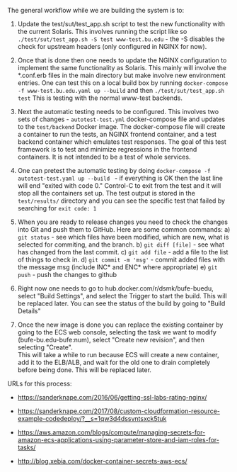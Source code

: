 The general workflow while we are building the system is to:

1) Update the test/sut/test_app.sh script to test the new functionality with the current Solaris.  This involves 
   running the script like so `./test/sut/test_app.sh -S test www-test.bu.edu`  - the -S disables the check for 
   upstream headers (only configured in NGINX for now).

2) Once that is done then one needs to update the NGINX configuration to implement the same functionality as 
   Solaris.  This mainly will involve the \*.conf.erb files in the main directory but make involve new environment
   entries.  One can test this on a local build box by running `docker-compose -f www-test.bu.edu.yaml up --build` 
   and then `./test/sut/test_app.sh test`  This is testing with the normal www-test backends.

3) Next the automatic testing needs to be configured.  This involves two sets of changes - `autotest-test.yml` 
   docker-compose file and updates to the `test/backend` Docker image.  The docker-compose file will create a
   container to run the tests, an NGINX frontend container, and a test backend container which emulates test
   responses.  The goal of this test framework is to test and minimize regressions in the frontend containers.  It
   is not intended to be a test of whole services.

4) One can pretest the automatic testing by doing `docker-compose -f autotest-test.yaml up --build ` - if 
   everything is OK then the last line will end "exited with code 0."  Control-C to exit from the test and 
   it will stop all the containers set up.  The test output is stored in the `test/results/` directory and you 
   can see the specific test that failed by searching for `exit code: 1` 

5) When you are ready to release changes you need to check the changes into Git and push them to GitHub.  Here 
   are some common commands:
        a) `git status` - see which files have been modified, which are new, what is selected for commiting, and 
           the branch.
        b) `git diff [file]` - see what has changed from the last commit.
        c) `git add file` - add a file to the list of things to check in.
        d) `git commit -m 'msg'` - commit added files with the message msg (include INC* and ENC* where appropriate)
        e) `git push` - push the changes to github

6) Right now one needs to go to hub.docker.com/r/dsmk/bufe-buedu, select "Build Settings", and select the Trigger
   to start the build.  This will be replaced later.  You can see the status of the build by going to "Build Details"

7) Once the new image is done you can replace the existing container by going to the ECS web console, selecting
   the task we want to modify (bufe-bu.edu-bufe:num), select "Create new revision", and then selecting "Create".  
   This will take a while to run because ECS will create a new container, add it to the ELB/ALB, and wait for the 
   old one to drain completely before being done.  This will be replaced later.

URLs for this process:
- https://sanderknape.com/2016/06/getting-ssl-labs-rating-nginx/
- https://sanderknape.com/2017/08/custom-cloudformation-resource-example-codedeploy/?__s=1qw3d4dssvntsxck5tuk
- https://aws.amazon.com/blogs/compute/managing-secrets-for-amazon-ecs-applications-using-parameter-store-and-iam-roles-for-tasks/

- http://blog.xebia.com/docker-container-secrets-aws-ecs/

